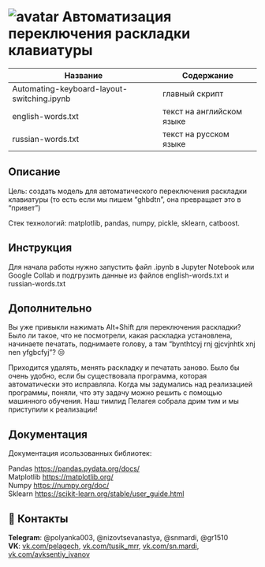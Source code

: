 #                ![avatar](https://sun1-13.userapi.com/s/v1/ig2/1r0-byxqFwdntyCx2i6Cxc7zn4yTw9oRDkcLqX789qs6OY9_IBqz2P08wtzp6K35BK9K_cJ-MtI9TyCBczcNCIWF.jpg?size=50x50&amp;quality=96&amp;crop=176,90,541,541&amp;ava=1)                                                    Автоматизация переключения раскладки клавиатуры                             

Название                                   | Содержание
-------------------------------------------|----------------------
Automating-keyboard-layout-switching.ipynb | главный скрипт
english-words.txt                          | текст на английском языке
russian-words.txt                          | текст на русском языке

##                                                                    Описание

Цель: создать модель для автоматического переключения раскладки клавиатуры (то есть если мы пишем “ghbdtn”, она превращает это в “привет”)

Стек технологий: matplotlib, pandas, numpy, pickle, sklearn, catboost.
##                                                                    Инструкция

Для начала работы нужно запустить файл .ipynb в Jupyter Notebook или Google Collab и подгрузить данные из файлов english-words.txt и russian-words.txt

##                                                                    Дополнительно

Вы уже привыкли нажимать Alt+Shift для переключения раскладки? Было ли такое, что не посмотрели, какая раскладка установлена, начинаете печатать, поднимаете голову, а там “bynthtcyj rnj gjcvjnhtk xnj nen yfgbcfyj”? 😒

Приходится удалять, менять раскладку и печатать заново. Было бы очень удобно, если бы существовала программа, которая автоматически это исправляла. Когда мы задумались над реализацией программы, поняли, что эту задачу можно решить с помощью машинного обучения. Наш тимлид Пелагея собрала дрим тим и мы приступили к реализации!

##                                                                    Документация
Документация исользованных библиотек:

Pandas https://pandas.pydata.org/docs/ \
Matplotlib https://matplotlib.org/ \
Numpy https://numpy.org/doc/ \
Sklearn https://scikit-learn.org/stable/user_guide.html


## :paw_prints: Контакты

**Telegram**: @polyanka003, @nizovtsevanastya, @snmardi, @gr1510 \
**VK**: [vk.com/pelagech](https://vk.com/pelagech), [vk.com/tusik_mrr](https://vk.com/tusik_mrr), [vk.com/sn.mardi](https://vk.com/sn.mardi), [vk.com/avksentiy_ivanov](https://vk.com/avksentiy_ivanov)
  
  
